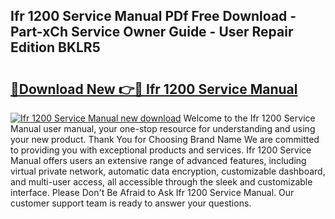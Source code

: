 ## Ifr 1200 Service Manual PDf Free Download - Part-xCh Service Owner Guide - User Repair Edition BKLR5

# <h2><a href="http://bc82495.oget.top/?id=Ifr+1200+Service+Manual">🔗Download New 👉🔴 Ifr 1200 Service Manual</a></h2>

[![Ifr 1200 Service Manual new download](https://i.imgur.com/5g1atiW.png)](http://bc82495.oget.top/?id=Ifr+1200+Service+Manual)
Welcome to the Ifr 1200 Service Manual user manual, your one-stop resource for understanding and using your new product. Thank You for Choosing Brand Name We are committed to providing you with exceptional products and services. Ifr 1200 Service Manual offers users an extensive range of advanced features, including virtual private network, automatic data encryption, customizable dashboard, and multi-user access, all accessible through the sleek and customizable interface. Please Don't Be Afraid to Ask Ifr 1200 Service Manual. Our customer support team is ready to answer your questions.
